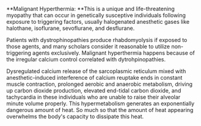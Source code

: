 **Malignant Hyperthermia: **This is a unique and life-threatening myopathy that can occur in genetically susceptive individuals following exposure to triggering factors, usually halogenated anesthetic gases like halothane, isoflurane, sevoflurane, and desflurane.

Patients with dystrophinopathies produce rhabdomyolysis if exposed to those agents, and many scholars consider it reasonable to utilize non-triggering agents exclusively. Malignant hyperthermia happens because of the irregular calcium control correlated with dytrohpinopathies.

Dysregulated calcium release of the sarcoplasmic reticulum mixed with anesthetic-induced interference of calcium reuptake ends in constant muscle contraction, prolonged aerobic and anaerobic metabolism, driving up carbon dioxide production, elevated end-tidal carbon dioxide, and tachycardia in these individuals who are unable to raise their alveolar minute volume properly. This hypermetabolism generates an exponentially dangerous amount of heat. So much so that the amount of heat appearing overwhelms the body's capacity to dissipate this heat.